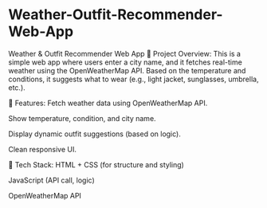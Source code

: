 # Weather-Outfit-Recommender-Web-App
Weather &amp; Outfit Recommender Web App
🚀 Project Overview:
This is a simple web app where users enter a city name, and it fetches real-time weather using the OpenWeatherMap API. Based on the temperature and conditions, it suggests what to wear (e.g., light jacket, sunglasses, umbrella, etc.).

🧠 Features:
Fetch weather data using OpenWeatherMap API.

Show temperature, condition, and city name.

Display dynamic outfit suggestions (based on logic).

Clean responsive UI.

🧰 Tech Stack:
HTML + CSS (for structure and styling)

JavaScript (API call, logic)

OpenWeatherMap API
